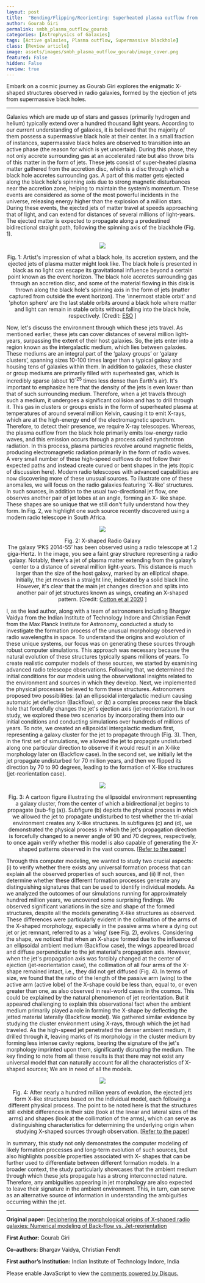 ```yaml
---
layout: post
title:  "Bending/Flipping/Reorienting: Superheated plasma outflow from supermassive blackhole producing ‘X’-like fountains"
author: Gourab Giri
permalink: smbh_plasma_outflow_gourab
categories: [Astrophysics of Galaxies]
tags: [Active galaxies, Plasma outflow, Supermassive blackhole]
class: [Review article]
image: assets/images/smbh_plasma_outflow_gourab/image_cover.png
featured: False
hidden: False
review: true
---
```

>
Embark on a cosmic journey as Gourab Giri explores the enigmatic X-shaped structures observed in radio galaxies, formed by the ejection of jets from supermassive black holes.
>
---

Galaxies which are made up of stars and gasses (primarily hydrogen and helium) typically extend over a hundred thousand light years. According to our current understanding of galaxies, it is believed that the majority of them possess a supermassive black hole at their center. In a small fraction of instances, supermassive black holes are observed to transition into an active phase (the reason for which is yet uncertain). During this phase, they not only accrete surrounding gas at an accelerated rate but also throw bits of this matter in the form of jets. These jets consist of super-heated plasma matter gathered from the accretion disc, which is a disc through which a black hole accretes surrounding gas. A part of this matter gets ejected along the black hole's spinning axis due to strong magnetic disturbances near the accretion zone, helping to maintain the system’s momentum. These events are considered as some of the most powerful incidents in the universe, releasing energy higher than the explosion of a million stars. During these events, the ejected jets of matter travel at speeds approaching that of light, and can extend for distances of several millions of light-years. The ejected matter is expected to propagate along a predestined bidirectional straight path, following the spinning axis of the blackhole (Fig. 1).

<p align="center">
  <img src="../assets/images/smbh_plasma_outflow_gourab/image1.png">
</p>

<p align = "center">
Fig. 1: Artist's impression of what a black hole, its accretion system, and the ejected jets of plasma matter might look like. The black hole is presented in black as no light can escape its gravitational influence beyond a certain point known as the event horizon. The black hole accretes surrounding gas through an accretion disc, and some of the material flowing in this disk is thrown along the black hole's spinning axis in the form of jets (matter captured from outside the event horizon). The 'innermost stable orbit' and 'photon sphere' are the last stable orbits around a black hole where matter and light can remain in stable orbits without falling into the black hole, respectively. [Credit: <a href="https://www.esa.int/">ESO</a> ]
</p>

Now, let's discuss the environment through which these jets travel. As mentioned earlier, these jets can cover distances of several million light-years, surpassing the extent of their host galaxies. So, the jets enter into a region known as the intergalactic medium, which lies between galaxies. These mediums are an integral part of the ‘galaxy groups’ or ‘galaxy clusters’, spanning sizes 10-100 times larger than a typical galaxy and housing tens of galaxies within them. In addition to galaxies, these cluster or group mediums are primarily filled with superheated gas, which is incredibly sparse (about 10<sup>-25</sup> times less dense than Earth's air). It's important to emphasize here that the density of the jets is even lower than that of such surrounding medium. Therefore, when a jet travels through such a medium, it undergoes a significant collision and has to drill through it. This gas in clusters or groups exists in the form of superheated plasma at temperatures of around several million Kelvin, causing it to emit X-rays, which are at the high-energy end of the electromagnetic spectrum. Therefore, to detect their presence, we require X-ray telescopes. Whereas, the plasma outflow from the black hole primarily emits low-energy radio waves, and this emission occurs through a process called synchrotron radiation. In this process, plasma particles revolve around magnetic fields, producing electromagnetic radiation primarily in the form of radio waves.<br>
A very small number of these high-speed outflows do not follow their expected paths and instead create curved or bent shapes in the jets (topic of discussion here). Modern radio telescopes with advanced capabilities are now discovering more of these unusual sources. To illustrate one of these anomalies, we will focus on the radio galaxies featuring 'X-like' structures. In such sources, in addition to the usual two-directional jet flow, one observes another pair of jet lobes at an angle, forming an X- like shape. These shapes are so unique that we still don't fully understand how they form. In Fig. 2, we highlight one such source recently discovered using a modern radio telescope in South Africa.

<p align="center">
  <img src="../assets/images/smbh_plasma_outflow_gourab/image2.png">
</p>

<p align = "center">
Fig. 2: X-shaped Radio Galaxy <br>The galaxy ‘PKS 2014-55’ has been observed using a radio telescope at 1.2 giga-Hertz. In the image, you see a faint gray structure representing a radio galaxy. Notably, there's a jet of plasma matter extending from the galaxy's center to a distance of several million light-years. This distance is much larger than the size of the host galaxy, marked by an elliptical shape. Initially, the jet moves in a straight line, indicated by a solid black line. However, it's clear that the main jet changes direction and splits into another pair of jet structures known as wings, creating an X-shaped pattern. [Credit: <a href="https://academic.oup.com/mnras/article/495/1/1271/5831730">Cotton et al 2020</a> ]
</p>

I, as the lead author, along with a team of astronomers including Bhargav Vaidya from the Indian Institute of Technology Indore and Christian Fendt from the Max Planck Institute for Astronomy, conducted a study to investigate the formation process of the unusual morphology observed in radio wavelengths in space. To understand the origins and evolution of these unique systems, our focus was on generating these sources through robust computer simulations. This approach was necessary because the natural evolution of these structures typically spans millions of years. To create realistic computer models of these sources, we started by examining advanced radio telescope observations. Following that, we determined the initial conditions for our models using the observational insights related to the environment and sources in which they develop. Next, we implemented the physical processes believed to form these structures. Astronomers proposed two possibilities: (a) an ellipsoidal intergalactic medium causing automatic jet deflection (Backflow), or (b) a complex process near the black hole that forcefully changes the jet's ejection axis (jet-reorientation). In our study, we explored these two scenarios by incorporating them into our initial conditions and conducting simulations over hundreds of millions of years. To note, we created an ellipsoidal intergalactic medium first, representing a galaxy cluster for the jet to propagate through (Fig. 3). Then, in the first set of simulations, we allowed the jet to propagate undisturbed along one particular direction to observe if it would result in an X-like morphology later on (Backflow case). In the second set, we initially let the jet propagate undisturbed for 70 million years, and then we flipped its direction by 70 to 90 degrees, leading to the formation of X-like structures (jet-reorientation case).

<p align="center">
  <img src="../assets/images/smbh_plasma_outflow_gourab/image3.png">
</p>

<p align = "center">
Fig. 3: A cartoon figure illustrating the ellipsoidal environment representing a galaxy cluster, from the center of which a bidirectional jet begins to propagate (sub-fig (a)). Subfigure (b) depicts the physical process in which we allowed the jet to propagate undisturbed to test whether the tri-axial environment creates any X-like structures. In subfigures (c) and (d), we demonstrated the physical process in which the jet's propagation direction is forcefully changed to a newer angle of 90 and 70 degrees, respectively, to once again verify whether this model is also capable of generating the X-shaped patterns observed in the vast cosmos. [<a href="https://arxiv.org/abs/2307.15733">Refer to the paper</a>]
</p>

Through this computer modeling, we wanted to study two crucial aspects: (i) to verify whether there exists any universal formation process that can explain all the observed properties of such sources, and (ii) If not, then determine whether these different formation processes generate any distinguishing signatures that can be used to identify individual models. As we analyzed the outcomes of our simulations running for approximately hundred million years, we uncovered some surprising findings. We observed significant variations in the size and shape of the formed structures, despite all the models generating X-like structures as observed. These differences were particularly evident in the collimation of the arms of the X-shaped morphology, especially in the passive arms where a dying out jet or jet remnant, referred to as a ‘wing’ (see Fig. 2), evolves. Considering the shape, we noticed that when an X-shape formed due to the influence of an ellipsoidal ambient medium (Backflow case), the wings appeared broad and diffuse perpendicular to the jet material's propagation axis. However, when the jet's propagation axis was forcibly changed at the center of ejection (jet-reorientation case), the collimation of all four arms of the X-shape remained intact, i.e., they did not get diffused (Fig. 4). In terms of size, we found that the ratio of the length of the passive arm (wing) to the active arm (active lobe) of the X-shape could be less than, equal to, or even greater than one, as also observed in real-world cases in the cosmos. This could be explained by the natural phenomenon of jet reorientation. But it appeared challenging to explain this observational fact when the ambient medium primarily played a role in forming the X-shape by deflecting the jetted material laterally (Backflow model). We gathered similar evidence by studying the cluster environment using X-rays, through which the jet had traveled. As the high-speed jet penetrated the denser ambient medium, it drilled through it, leaving marks of its morphology in the cluster medium by forming less intense cavity regions, bearing the signature of the jet's morphology imprinted upon them, significantly disrupting the medium. The key finding to note from all these results is that there may not exist any universal model that can naturally account for all the characteristics of X-shaped sources; We are in need of all the models.

<p align="center">
  <img src="../assets/images/smbh_plasma_outflow_gourab/image4.png">
</p>

<p align = "center">
Fig. 4: After nearly a hundred million years of evolution, the ejected jets form X-like structures based on the individual model, each following a different physical process. The point to be noted here is that the structures still exhibit differences in their size (look at the linear and lateral sizes of the arms) and shapes (look at the collimation of the arms), which can serve as distinguishing characteristics for determining the underlying origin when studying X-shaped sources through observation. [<a href="https://arxiv.org/abs/2307.15733">Refer to the paper</a>]
</p>

In summary, this study not only demonstrates the computer modeling of likely formation processes and long-term evolution of such sources, but also highlights possible properties associated with X- shapes that can be further used to differentiate between different formation models. In a broader context, the study particularly showcases that the ambient medium through which these jets propagate has a strong interconnected nature. Therefore, any ambiguities appearing in jet morphology are also expected to leave their signature in the ambient environment. This, in turn, can serve as an alternative source of information in understanding the ambiguities occurring within the jet.

---

**Original paper:**
<a href="https://arxiv.org/abs/2307.15733" target="_blank">Deciphering the morphological origins of X-shaped radio galaxies: Numerical modeling of Back-flow vs. Jet-reorientation</a>

**First Author:**  Gourab Giri

**Co-authors:**  Bhargav Vaidya, Christian Fendt

**First author’s Institution:** Indian Institute of Technology Indore, India

<div id="disqus_thread"></div>
<script>
    /**
    *  RECOMMENDED CONFIGURATION VARIABLES: EDIT AND UNCOMMENT THE SECTION BELOW TO INSERT DYNAMIC VALUES FROM YOUR PLATFORM OR CMS.
    *  LEARN WHY DEFINING THESE VARIABLES IS IMPORTANT: https://disqus.com/admin/universalcode/#configuration-variables    */
    /*
    var disqus_config = function () {
    this.page.url = PAGE_URL;  // Replace PAGE_URL with your page's canonical URL variable
    this.page.identifier = PAGE_IDENTIFIER; // Replace PAGE_IDENTIFIER with your page's unique identifier variable
    };
    */
    (function() { // DON'T EDIT BELOW THIS LINE
    var d = document, s = d.createElement('script');
    s.src = 'https://cosmicvarta-in.disqus.com/embed.js';
    s.setAttribute('data-timestamp', +new Date());
    (d.head || d.body).appendChild(s);
    })();
</script>
<noscript>Please enable JavaScript to view the <a href="https://disqus.com/?ref_noscript">comments powered by Disqus.</a></noscript>
